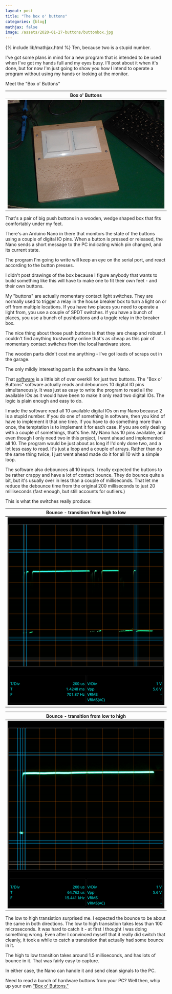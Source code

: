 ```yaml
---
layout: post
title: "The box o' buttons"
categories: [blog]
mathjax: false
image: /assets/2020-01-27-buttons/buttonbox.jpg
---
```

{% include lib/mathjax.html %}
Ten, because two is a stupid number.

I've got some plans in mind for a new program that is intended to be used when I've got my hands full and my eyes busy.  I'll post about it when it's done, but for now I'm just going to show you how I intend to operate a program without using my hands or looking at the monitor.

Meet the "Box o' Buttons"

|Box o' Buttons|
|--------------|
|![Box o' Buttons](/assets/2020-01-27-buttons/buttonbox.jpg)|

That's a pair of big push buttons in a wooden, wedge shaped box that fits comfortably under my feet.

There's an Arduino Nano in there that monitors the state of the buttons using a couple of digital IO pins.  When a button is pressed or released, the Nano sends a short message to the PC indicating which pin changed, and its current state.

The program I'm going to write will keep an eye on the serial port, and react according to the button presses.

I didn't post drawings of the box because I figure anybody that wants to build something like this will have to make one to fit their own feet - and their own buttons.  

My "buttons" are actually momentary contact light switches.  They are normally used to trigger a relay in the house breaker box to turn a light on or off from multiple locations.  If you have two places you need to operate a light from, you use a couple of SPDT switches.  If you have a bunch of places, you use a bunch of pushbuttons and a toggle relay in the breaker box.

The nice thing about those push buttons is that they are cheap and robust.  I couldn't find anything trustworthy online that's as cheap as this pair of momentary contact switches from the local hardware store.

The wooden parts didn't cost me anything - I've got loads of scraps out in the garage.

The only mildly interesting part is the software in the Nano.

That [software](https://github.com/JosephEoff/BoxOButtons) is a little bit of over overkill for just two buttons.  The "Box o' Buttons" software actually reads and debounces 10 digital IO pins simultaneously.  It was just as easy to write the program to read all the available IOs as it would have been to make it only read two digital IOs.  The logic is plain enough and easy to do.

I made the software read all 10 available digital IOs on my Nano because 2 is a stupid number.  If you do one of something in software, then you kind of have to implement it that one time.  If you have to do something more than once, the temptation is to implement it for each case.  If you are only dealing with a couple of somethings, that's fine.  My Nano has 10 pins available, and even though I only need two in this project, I went ahead and implemented all 10.  The program would be just about as long if I'd only done two, and a lot less easy to read.  It's just a loop and a couple of arrays.  Rather than do the same thing twice, I just went ahead made do it for all 10 with a simple loop.

The software also debounces all 10 inputs.  I really expected the buttons to be rather crappy and have a lot of contact bounce.  They do bounce quite a bit, but it's usually over in less than a couple of milliseconds.  That let me reduce the debounce time from the original 200 milliseconds to just 20 milliseconds (fast enough, but still accounts for outliers.)

This is what the switches really produce:

|Bounce - transition from high to low|
|--------------|
|![transition from high to low](/assets/2020-01-27-buttons/transition_down.png)|

|Bounce - transition from low to high|
|--------------|
|![transition from low to high](/assets/2020-01-27-buttons/transition_up.png)|

The low to high transistion surprised me.  I expected the bounce to be about the same in both directions.  The low to high transistion  takes less than 100 microseconds.  It was hard to catch it - at first I thought I was doing something wrong.  Even after I convinced myself that it really did switch that cleanly, it took a while to catch a transistion that actually had some bounce in it.

The high to low transition takes around 1.5 milliseconds, and has lots of bounce in it.  That was fairly easy to capture.

In either case, the Nano can handle it and send clean signals to the PC.

Need to read a bunch of hardware buttons from your PC?  Well then, whip up your own ["Box o' Buttons."](https://github.com/JosephEoff/BoxOButtons)


